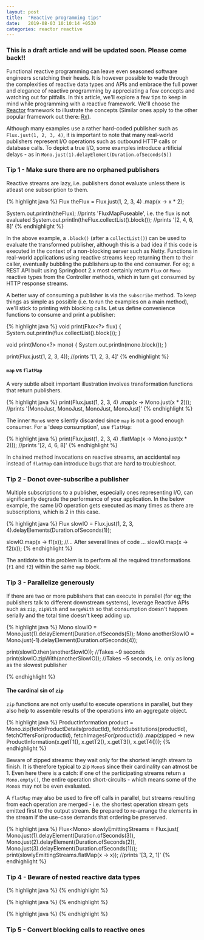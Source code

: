 ```yaml
---
layout: post
title:  "Reactive programming tips"
date:   2019-08-03 10:10:14 +0530
categories: reactor reactive
---
```


### This is a draft article and will be updated soon. Please come back!! ###



Functional reactive programming can leave even seasoned software engineers scratching their heads.  It is however possible to wade through the complexities of reactive data types and APIs and embrace the full power and elegance of reactive programming by appreciating a few concepts and watching out for pitfalls. In this article, we'll explore a few tips to keep in mind while programming with a reactive framework. We'll choose the [Reactor][reactor] framework to illustrate the concepts (Similar ones apply to the other popular framework out there: [Rx][rx]).

Although many examples use a rather hard-coded publisher such as `Flux.just(1, 2, 3, 4)`, it is important to note that many real-world publishers represent I/O operations such as outbound HTTP calls or database calls. To depict a true I/O, some examples introduce artificial delays - as in `Mono.just(1).delayElement(Duration.ofSeconds(5))`


### Tip 1 - Make sure there are no orphaned publishers ###

Reactive streams are lazy, i.e. publishers donot evaluate unless there is atleast one subscription to them.

{% highlight java %}
Flux<Integer> theFlux = Flux.just(1, 2, 3, 4)
        .map(x -> x * 2);

System.out.println(theFlux); //prints 'FluxMapFuseable', i.e. the flux is not evaluated
System.out.println(theFlux.collectList().block()); //prints '[2, 4, 6, 8]'
{% endhighlight %}

In the above example, a `.block()` (after a `collectList()`) can be used to evaluate the transformed publisher, although this is a bad idea if this code is executed in the context of a non-blocking server such as Netty. Functions in real-world applications using reactive streams keep returning them to their caller, eventually bubbling the publishers up to the end consumer. For eg; a REST API built using Springboot 2.x most certainly return `Flux` or `Mono` reactive types from the Controller methods, which in turn get consumed by HTTP response streams.

A better way of consuming a publisher is via the `subscribe` method. To keep things as simple as possible (i.e. to run the examples on a main method), we'll stick to printing with blocking calls. Let us define convenience functions to consume and print a publisher:

{% highlight java %}
void print(Flux<?> flux) {
    System.out.println(flux.collectList().block());
}

void print(Mono<?> mono) {
    System.out.println(mono.block());
}

print(Flux.just(1, 2, 3, 4)); //prints '[1, 2, 3, 4]'
{% endhighlight %}

#### `map` vs `flatMap` ####

A very subtle albeit important illustration involves transformation functions that return publishers.

{% highlight java %}
print(Flux.just(1, 2, 3, 4)
          .map(x -> Mono.just(x * 2)));
              //prints '[MonoJust, MonoJust, MonoJust, MonoJust]'
{% endhighlight %}

The inner `Mono`s were silently discarded since `map` is not a good enough consumer. For a 'deep consumption', use `flatMap`:

{% highlight java %}
print(Flux.just(1, 2, 3, 4)
          .flatMap(x -> Mono.just(x * 2)));
              //prints '[2, 4, 6, 8]'
{% endhighlight %}

In chained method invocations on reactive streams, an accidental `map` instead of `flatMap` can introduce bugs that are hard to troubleshoot.

### Tip 2 - Donot over-subscribe a publisher ###

Multiple subscriptions to a publisher, especially ones representing I/O, can significantly degrade the performance of your application. In the below example, the same I/O operation gets executed as many times as there are subscriptions, which is 2 in this case.

{% highlight java %}
Flux<Integer> slowIO = Flux.just(1, 2, 3, 4).delayElements(Duration.ofSeconds(1));

slowIO.map(x -> f1(x));
//... After several lines of code ...
slowIO.map(x -> f2(x));
{% endhighlight %}

The antidote to this problem is to perform all the required transformations (`f1` and `f2`) within the same `map` block.

### Tip 3 - Parallelize generously ###

If there are two or more publishers that can execute in parallel (for eg; the publishers talk to different downstream systems), leverage Reactive APIs such as `zip`, `zipWith` and `mergeWith` so that consumption doesn't happen serially and the total time doesn't keep adding up.

{% highlight java %}
Mono<Integer> slowIO = Mono.just(1).delayElement(Duration.ofSeconds(5));
Mono<Integer> anotherSlowIO = Mono.just(-1).delayElement(Duration.ofSeconds(4));

print(slowIO.then(anotherSlowIO)); //Takes ~9 seconds
print(slowIO.zipWith(anotherSlowIO)); //Takes ~5 seconds, i.e. only as long as the slowest publisher

{% endhighlight %}

#### The cardinal sin of `zip` ####

`zip` functions are not only useful to execute operations in parallel, but they also help to assemble results of the operations into an aggregate object.

{% highlight java %}
ProductInformation product = Mono.zip(fetchProductDetails(productId),
    fetchSubstitutions(productId), fetchOffersFor(productId), fetchImagesFor(productId))
    .map(zipped -> new ProductInformation(x.getT1(), x.getT2(), x.getT3(), x.getT4()));
{% endhighlight %}

Beware of zipped streams: they wait only for the shortest length stream to finish. It is therefore typical to zip `Mono`s since their cardinality can atmost be 1. Even here there is a catch: if one of the participating streams return a `Mono.empty()`, the entire operation short-circuits - which means some of the `Mono`s may not be even evaluated.

A `flatMap` may also be used to fire off calls in parallel, but streams resulting from each operation are merged - i.e. the shortest operation stream gets emitted first to the output stream. Be prepared to re-arrange the elements in the stream if the use-case demands that ordering be preserved.

{% highlight java %}
Flux<Mono<Integer>> slowlyEmittingStreams = Flux.just(
    Mono.just(1).delayElement(Duration.ofSeconds(3)),
    Mono.just(2).delayElement(Duration.ofSeconds(2)),
    Mono.just(3).delayElement(Duration.ofSeconds(1)));
print(slowlyEmittingStreams.flatMap(x -> x)); //prints '[3, 2, 1]'
{% endhighlight %}

### Tip 4 - Beware of nested reactive data types ###



{% highlight java %}
{% endhighlight %}

{% highlight java %}
{% endhighlight %}

{% highlight java %}
{% endhighlight %}


### Tip 5 - Convert blocking calls to reactive ones ###

[reactor]: https://projectreactor.io/
[rx]: http://reactivex.io/